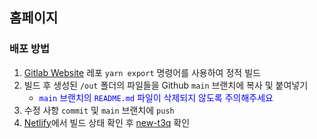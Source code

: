 ## 홈페이지

### 배포 방법

1. [Gitlab Website](http://lab.t3q.co.kr:9999/fe/website) 레포 `yarn export` 명령어를 사용하여 정적 빌드
2. 빌드 후 생성된 `/out` 폴더의 파일들을 Github `main` 브랜치에 복사 및 붙여넣기
   - <span style="color:blue;">`main` 브랜치의 `README.md` 파일이 삭제되지 않도록 주의해주세요</span>
3. 수정 사항 `commit` 및 `main` 브랜치에 `push`
4. [Netlify](https://app.netlify.com/teams/t3qfeteam/builds)에서 빌드 상태 확인 후 [new-t3q](https://t3q.netlify.app/ko) 확인
